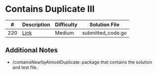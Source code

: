 # Contains Duplicate III
|#|Description|Difficulty|Solution File|
|-|-|-|-|
|220|[Link](https://leetcode.com/problems/contains-duplicate-iii/description/)|Medium|submitted_code.go|

## Additional Notes
- /containsNearbyAlmostDuplicate: package that contains the solution and test file.
